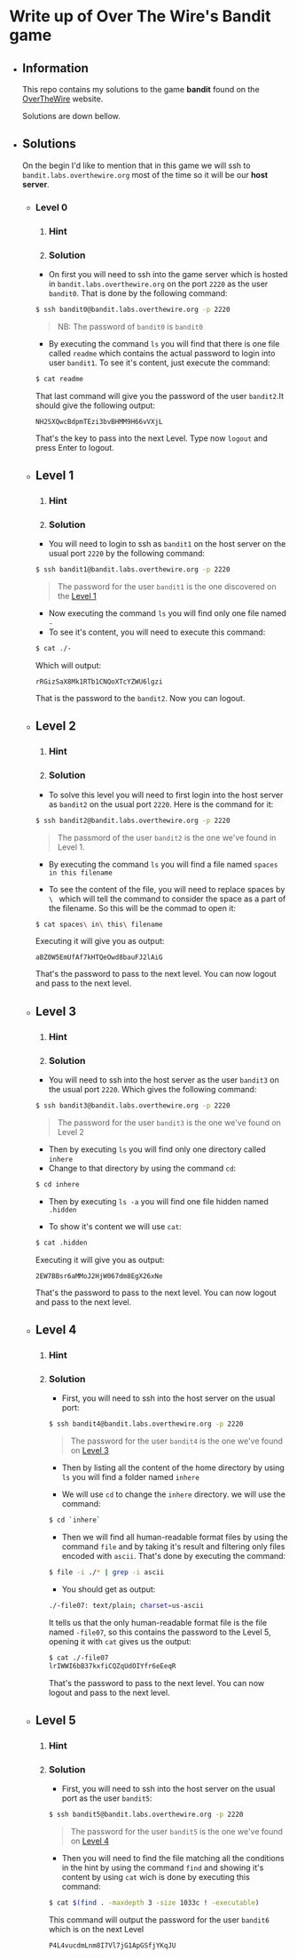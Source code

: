 # Write up of Over The Wire's Bandit game

- ## **Information**
    This repo contains my solutions to the game **bandit** found on the [OverTheWire](https://overthewire.org/) website.

    Solutions are down bellow.

- ## **Solutions**

    On the begin I'd like to mention that in this game we will ssh to `bandit.labs.overthewire.org` most of the time so it will be our **host server**.

    - ### **Level 0**
        1. ### **Hint** 
        2. ### **Solution**
        - On first you will need to ssh into the game server which is hosted in `bandit.labs.overthewire.org` on the port `2220` as the user `bandit0`.
        That is done by the following command:
        ```bash
        $ ssh bandit0@bandit.labs.overthewire.org -p 2220

        ```
        > NB: The password of `bandit0` is `bandit0`

         - By executing the command `ls` you will find that there is one file called `readme` which contains the actual password to login into user `bandit1`. To see it's content, just execute the command:
        ```bash
        $ cat readme
        ```
        That last command will give you the password of the user `bandit2`.It should give the following output:

        ```
        NH2SXQwcBdpmTEzi3bvBHMM9H66vVXjL
        ```

        That's the key to pass into the next Level. Type now `logout` and press Enter to logout.

    - ## **Level 1**
        1. ### **Hint** 
        2. ### **Solution**
        - You will need to login to ssh as `bandit1` on the host server on the usual port `2220` by the following command:
        
        ```bash
        $ ssh bandit1@bandit.labs.overthewire.org -p 2220
        ```
        
        > The password for the user `bandit1` is the one discovered on the [Level 1](#level-1)

        - Now executing the command `ls` you will find only one file named `-`
        - To see it's content, you will need to execute this command:

        ```bash
        $ cat ./-
        ```

        Which will output:

        ```
        rRGizSaX8Mk1RTb1CNQoXTcYZWU6lgzi
        ```

        That is the password to the `bandit2`. Now you can logout.


    - ## **Level 2**
        1. ### **Hint** 
        2. ### **Solution**
        - To solve this level you will need to first login into the host server as `bandit2` on the usual port `2220`. Here is the command for it:

        ```bash
        $ ssh bandit2@bandit.labs.overthewire.org -p 2220
        ```

        > The passmord of the user `bandit2` is the one we've found in Level 1.

        - By executing the command `ls` you will find a file named `spaces in this filename`

        - To see the content of the file, you will need to replace spaces by `\ ` which will tell the command to consider the space as a part of the filename. So this will be the commad to open it:

        ```bash
        $ cat spaces\ in\ this\ filename
        ```

        Executing it will give you as output:

        ```
        aBZ0W5EmUfAf7kHTQeOwd8bauFJ2lAiG
        ```

        That's the password to pass to the next level. You can now logout and pass to the next level.
    - ## **Level 3**
        1. ### **Hint** 
        2. ### **Solution**
        - You will need to ssh into the host server as the user `bandit3` on the usual port `2220`. Which gives the following command:

        ```bash
        $ ssh bandit3@bandit.labs.overthewire.org -p 2220
        ```

        > The password for the user `bandit3` is the one we've found on Level 2

        - Then by executing `ls` you will find only one directory called `inhere`
        - Change to that directory by using the command `cd`:

        ```bash
        $ cd inhere
        ```

        - Then by executing `ls -a` you will find one file hidden named `.hidden`

        - To show it's content we will use `cat`:

        ```bash
        $ cat .hidden
        ```

        Executing it will give you as output:

        ```
        2EW7BBsr6aMMoJ2HjW067dm8EgX26xNe
        ```

        That's the password to pass to the next level. You can now logout and pass to the next level.

    - ## **Level 4**
        1. ### **Hint** 
        2. ### **Solution**
            - First, you will need to ssh into the host server on the usual port:

            ```bash
            $ ssh bandit4@bandit.labs.overthewire.org -p 2220
            ```

            > The password for the user `bandit4` is the one we've found on [Level 3](#level-3)

            - Then by listing all the content of the home directory by using `ls` you will find a folder named `inhere`

            - We will use `cd` to change the `inhere` directory. we will use the command:
            
            ```bash
            $ cd `inhere`
            ```

            - Then we will find all human-readable format files by using the command `file` and by taking it's result and filtering only files encoded with `ascii`. That's done by executing the command:

            ```bash
            $ file -i ./* | grep -i ascii
            ```

            - You should get as output:

            ```bash
            ./-file07: text/plain; charset=us-ascii
            ```

            It tells us that the only human-readable format file is the file named `-file07`, so this contains the password to the Level 5,
            opening it with `cat` gives us the output:

            ```bash
            $ cat ./-file07
            lrIWWI6bB37kxfiCQZqUdOIYfr6eEeqR
            ```

            That's the password to pass to the next level. You can now logout and pass to the next level.

    - ## **Level 5**
        1. ### **Hint** 
        2. ### **Solution**
            - First, you will need to ssh into the host server on the usual port as the user `bandit5`:

            ```bash
            $ ssh bandit5@bandit.labs.overthewire.org -p 2220
            ```

            > The password for the user `bandit5` is the one we've found on [Level 4](#level-4)

            - Then you will need to find the file matching all the conditions in the hint by using the command `find` and showing it's content by using `cat` wich is done by executing this command:

            ```bash
            $ cat $(find . -maxdepth 3 -size 1033c ! -executable)
            ```

            This command will output the password for the user `bandit6` which is on the next Level

            ```
            P4L4vucdmLnm8I7Vl7jG1ApGSfjYKqJU
            ```

            


